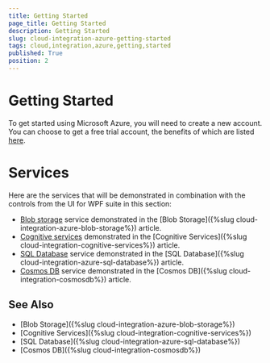 ```yaml
---
title: Getting Started
page_title: Getting Started
description: Getting Started
slug: cloud-integration-azure-getting-started
tags: cloud,integration,azure,getting,started
published: True
position: 2
---
```


# Getting Started

To get started using Microsoft Azure, you will need to create a new account. You can choose to get a free trial account, the benefits of which are listed [here](https://azure.microsoft.com/en-us/free/).

# Services

Here are the services that will be demonstrated in combination with the controls from the UI for WPF suite in this section:

* [Blob storage](https://docs.microsoft.com/en-us/azure/storage/common/storage-create-storage-account) service demonstrated in the [Blob Storage]({%slug cloud-integration-azure-blob-storage%}) article.
* [Cognitive services](https://azure.microsoft.com/en-us/services/cognitive-services/) demonstrated in the [Cognitive Services]({%slug cloud-integration-cognitive-services%}) article.
* [SQL Database](https://docs.microsoft.com/en-us/azure/sql-database/) service demonstrated in the [SQL Database]({%slug cloud-integration-azure-sql-database%}) article.
* [Cosmos DB](https://docs.microsoft.com/en-us/azure/cosmos-db/introduction) service demonstrated in the [Cosmos DB]({%slug cloud-integration-cosmosdb%}) article.

## See Also

* [Blob Storage]({%slug cloud-integration-azure-blob-storage%})
* [Cognitive Services]({%slug cloud-integration-cognitive-services%})
* [SQL Database]({%slug cloud-integration-azure-sql-database%}) 
* [Cosmos DB]({%slug cloud-integration-cosmosdb%})